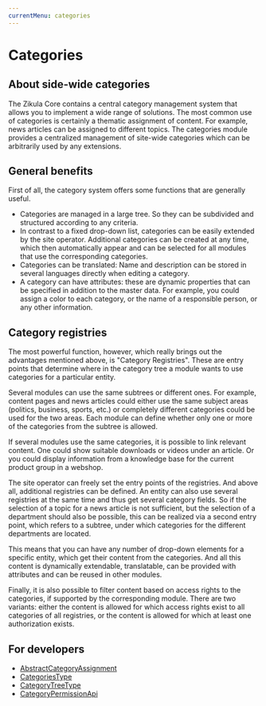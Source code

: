 ```yaml
---
currentMenu: categories
---
```

# Categories

## About side-wide categories

The Zikula Core contains a central category management system that allows you to implement a wide range of solutions. The most common use of categories is certainly a thematic assignment of content. For example, news articles can be assigned to different topics. The categories module provides a centralized management of site-wide categories which can be arbitrarily used by any extensions.

## General benefits

First of all, the category system offers some functions that are generally useful.

- Categories are managed in a large tree. So they can be subdivided and structured according to any criteria.
- In contrast to a fixed drop-down list, categories can be easily extended by the site operator. Additional categories can be created at any time, which then automatically appear and can be selected for all modules that use the corresponding categories.
- Categories can be translated: Name and description can be stored in several languages directly when editing a category.
- A category can have attributes: these are dynamic properties that can be specified in addition to the master data. For example, you could assign a color to each category, or the name of a responsible person, or any other information.

## Category registries

The most powerful function, however, which really brings out the advantages mentioned above, is "Category Registries". These are entry points that determine where in the category tree a module wants to use categories for a particular entity.

Several modules can use the same subtrees or different ones. For example, content pages and news articles could either use the same subject areas (politics, business, sports, etc.) or completely different categories could be used for the two areas. Each module can define whether only one or more of the categories from the subtree is allowed.

If several modules use the same categories, it is possible to link relevant content. One could show suitable downloads or videos under an article. Or you could display information from a knowledge base for the current product group in a webshop.

The site operator can freely set the entry points of the registries. And above all, additional registries can be defined. An entity can also use several registries at the same time and thus get several category fields. So if the selection of a topic for a news article is not sufficient, but the selection of a department should also be possible, this can be realized via a second entry point, which refers to a subtree, under which categories for the different departments are located.

This means that you can have any number of drop-down elements for a specific entity, which get their content from the categories. And all this content is dynamically extendable, translatable, can be provided with attributes and can be reused in other modules.

Finally, it is also possible to filter content based on access rights to the categories, if supported by the corresponding module. There are two variants: either the content is allowed for which access rights exist to all categories of all registries, or the content is allowed for which at least one authorization exists.

## For developers

- [AbstractCategoryAssignment](Dev/AbstractCategoryAssignment.md)
- [CategoriesType](Dev/CategoriesType.md)
- [CategoryTreeType](Dev/CategoryTreeType.md)
- [CategoryPermissionApi](Dev/CategoryPermissionApi.md)
